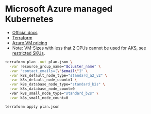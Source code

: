 # Microsoft Azure managed Kubernetes

* [Official docs](https://azure.microsoft.com/en-us/products/kubernetes-service/)
* [Terraform]()
* [Azure VM pricing](https://azure.microsoft.com/en-us/pricing/details/virtual-machines/linux/#pricing)
* Note: VM-Sizes with less that 2 CPUs cannot be used for AKS, see [restricted SKUs](https://aka.ms/aks/restricted-skus).

```bash
terraform plan -out plan.json \
  -var resource_group_name="$cluster_name" \
  -var "contact_emails=[\"$email\"]" \
  -var k8s_default_node_type="standard_a2_v2" \
  -var k8s_default_node_count=1 \
  -var k8s_database_node_type="standard_b2s" \
  -var k8s_database_node_count=0
  -var k8s_small_node_type="standard_b2s" \
  -var k8s_small_node_count=0
```

```bash
terraform apply plan.json
```

